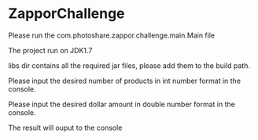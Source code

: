 ZapporChallenge
===============

Please run the com.photoshare.zappor.challenge.main.Main file

The project run on JDK1.7 

libs dir contains all the required jar files, please add them to the build path.

Please input the desired number of products in int number format in the console. 

Please input the desired dollar amount in double number format in the console. 

The result will ouput to the console
